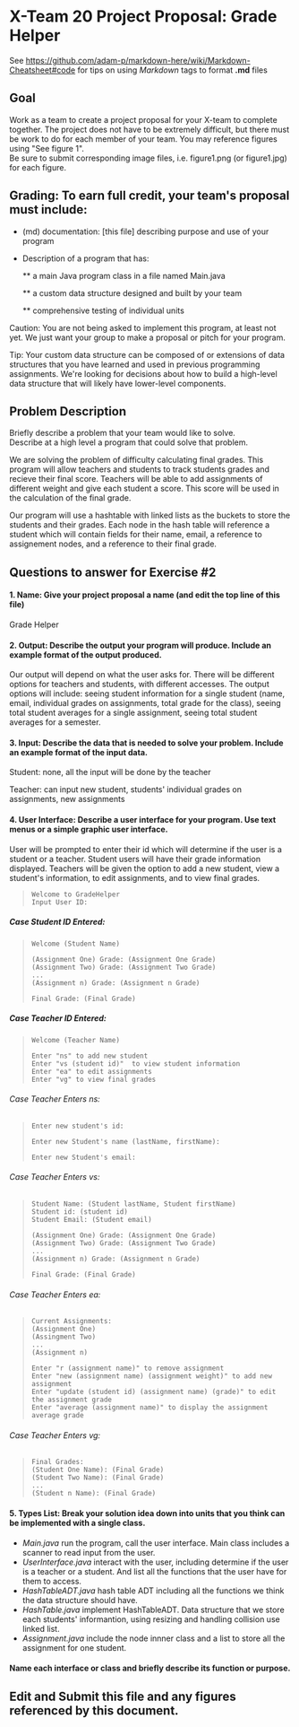 # X-Team 20 Project Proposal: Grade Helper

See https://github.com/adam-p/markdown-here/wiki/Markdown-Cheatsheet#code for tips on using *Markdown* tags to format __.md__ files

## Goal

Work as a team to create a project proposal for your X-team to complete together.
The project does not have to be extremely difficult,
but there must be work to do for each member of your team.
You may reference figures using "See figure 1".  
Be sure to submit corresponding image files, i.e. figure1.png (or figure1.jpg) for each figure.

## Grading: To earn full credit, your team's proposal must include:

* (md) documentation: [this file] describing purpose and use of your program

* Description of a program that has:

  ** a main Java program class in a file named Main.java
  
  ** a custom data structure designed and built by your team
  
  ** comprehensive testing of individual units
  
 Caution: You are not being asked to implement this program, at least not yet. 
 We just want your group to make a proposal or pitch for your program.
 
 Tip: Your custom data structure can be composed of or extensions of data structures that you have learned and used in previous programming assignments.  We're looking for decisions about how to build a high-level data structure that will likely have lower-level components.

## Problem Description

Briefly describe a problem that your team would like to solve.  
Describe at a high level a program that could solve that problem.

We are solving the problem of difficulty calculating final grades. This program will allow teachers and students to track students grades and recieve their final score. Teachers will be able to add assignments of different weight and give each student a score. This score will be used in the calculation of the final grade.

Our program will use a hashtable with linked lists as the buckets to store the students and their grades. Each node in the hash table will reference a student which will contain fields for their name, email, a reference to assignement nodes, and a reference to their final grade. 

## Questions to answer for Exercise #2

#### 1. Name: Give your project proposal a name (and edit the top line of this file)

Grade Helper


#### 2. Output: Describe the output your program will produce.  Include an example format of the output produced.

Our output will depend on what the user asks for. There will be different options for teachers and students, with different accesses. The output options will include: seeing student information for a single student (name, email, individual grades on assignments, total grade for the class), seeing total student averages for a single assignment, seeing total student averages for a semester.


#### 3. Input: Describe the data that is needed to solve your problem. Include an example format of the input data.

Student: none, all the input will be done by the teacher

Teacher: can input new student, students' individual grades on assignments, new assignments


#### 4. User Interface: Describe a user interface for your program.  Use text menus or a simple graphic user interface.

User will be prompted to enter their id which will determine if the user is a student or a teacher.
Student users will have their grade information displayed.
Teachers will be given the option to add a new student, view a student's information, to edit assignments, and to view final grades.

> ```
> Welcome to GradeHelper
> Input User ID:
> ```

##### Case Student ID Entered:
> ```
> Welcome (Student Name)
>
> (Assignment One) Grade: (Assignment One Grade)
> (Assignment Two) Grade: (Assignment Two Grade)
> ...
> (Assignment n) Grade: (Assignment n Grade)
>
> Final Grade: (Final Grade)
> ```

##### Case Teacher ID Entered:
> ```
> Welcome (Teacher Name)
>
> Enter "ns" to add new student
> Enter "vs (student id)"  to view student information
> Enter "ea" to edit assignments
> Enter "vg" to view final grades
> ```

###### Case Teacher Enters ns:
> ```
> Enter new student's id:
>
> Enter new Student's name (lastName, firstName):
>
> Enter new Student's email:
> ```

###### Case Teacher Enters vs:
> ```
> Student Name: (Student lastName, Student firstName)
> Student id: (student id)
> Student Email: (Student email)
>
> (Assignment One) Grade: (Assignment One Grade)
> (Assignment Two) Grade: (Assignment Two Grade)
> ...
> (Assignment n) Grade: (Assignment n Grade)
>
> Final Grade: (Final Grade)
> ```

###### Case Teacher Enters ea:
> ```
> Current Assignments:
> (Assignment One)
> (Assingment Two)
> ...
> (Assignment n)
>
> Enter "r (assignment name)" to remove assignment
> Enter "new (assignment name) (assignment weight)" to add new assignment
> Enter "update (student id) (assignment name) (grade)" to edit the assignment grade
> Enter "average (assignment name)" to display the assignment average grade
> ```

###### Case Teacher Enters vg:
> ```
> Final Grades:
> (Student One Name): (Final Grade)
> (Student Two Name): (Final Grade)
> ...
> (Student n Name): (Final Grade)
> ```

#### 5. Types List: Break your solution idea down into units that you think can be implemented with a single class.

* *Main.java* run the program, call the user interface. Main class includes a scanner to read input from the user.
* *UserInterface.java* interact with the user, including determine if the user is a teacher or a student. And list all the functions that the user have for them to access. 
* *HashTableADT.java* hash table ADT including all the functions we think the data structure should have.
* *HashTable.java* implement HashTableADT. Data structure that we store each students' informantion, using resizing and handling collision use linked list. 
* *Assignment.java* include the node innner class and a list to store all the assignment for one student.


#### Name each interface or class and briefly describe its function or purpose.


## Edit and Submit this file and any figures referenced by this document.

